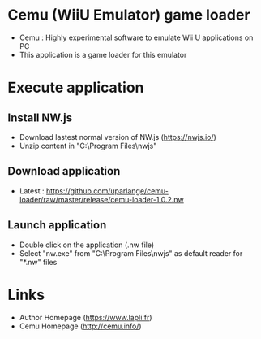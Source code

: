 # Cemu (WiiU Emulator) game loader #
* Cemu : Highly experimental software to emulate Wii U applications on PC
* This application is a game loader for this emulator

# Execute application #

## Install NW.js ##
* Download lastest normal version of NW.js (https://nwjs.io/)
* Unzip content in "C:\Program Files\nwjs"

## Download application ##
* Latest : https://github.com/uparlange/cemu-loader/raw/master/release/cemu-loader-1.0.2.nw

## Launch application ##
* Double click on the application (.nw file)
* Select "nw.exe" from "C:\Program Files\nwjs" as default reader for "*.nw" files

# Links #
* Author Homepage (https://www.lapli.fr)
* Cemu Homepage (http://cemu.info/)